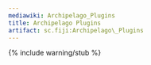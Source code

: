 ```yaml
---
mediawiki: Archipelago_Plugins
title: Archipelago Plugins
artifact: sc.fiji:Archipelago\_Plugins
---
```


{% include warning/stub %}

